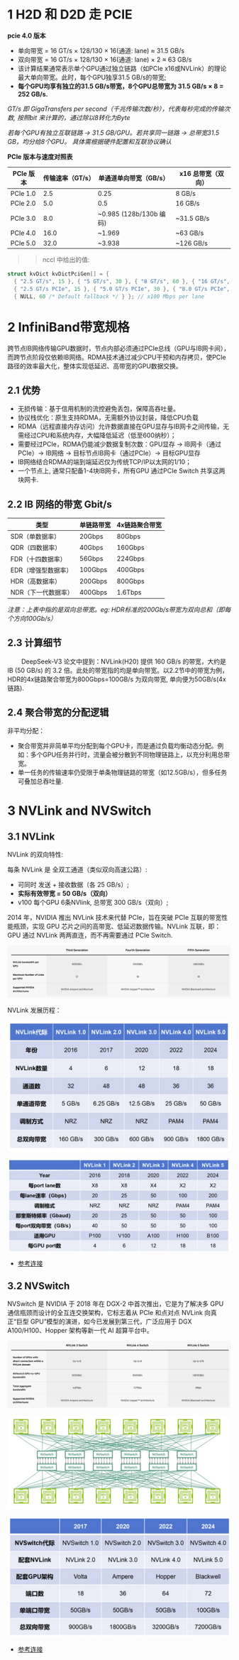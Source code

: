 # 1 H2D 和 D2D 走 PCIE

**pcie 4.0 版本**

- 单向带宽 = 16 GT/s × 128/130 × 16(通道: lane) ≈ 31.5 GB/s
- 双向带宽 = 16 GT/s × 128/130 × 16(通道: lane) × 2 ≈ 63 GB/s
- 该计算结果通常表示单个GPU通过独立链路（如PCIe x16或NVLink）的理论最大单向带宽。此时，每个GPU独享31.5 GB/s的带宽;
- **每个GPU均享有独立的31.5 GB/s带宽，8个GPU总带宽为 31.5 GB/s × 8 = 252 GB/s.**

*GT/s 即 GigaTransfers per second（千兆传输次数/秒），代表每秒完成的传输次数, 按照bit 来计算的，通过除以8转化为Byte* <br>

*若每个GPU有独立互联链路 → 31.5 GB/GPU。若共享同一链路 → 总带宽31.5 GB，均分给8个GPU。 具体需根据硬件配置和互联协议确认* <br>

**PCIe 版本与速度对照表**

| PCIe 版本   | 传输速率（GT/s） | 单通道单向带宽（GB/s）                 | x16 总带宽（双向） |
|------------|------------------|---------------------------------------|--------------------|
| PCIe 1.0   | 2.5              | 0.25                                  | 8 GB/s             |
| PCIe 2.0   | 5.0              | 0.5                                   | 16 GB/s            |
| PCIe 3.0   | 8.0              | ~0.985 (128b/130b 编码)               | ~31.5 GB/s         |
| PCIe 4.0   | 16.0             | ~1.969                                | ~63 GB/s           |
| PCIe 5.0   | 32.0             | ~3.938                                | ~126 GB/s          |

>> nccl 中给出的值:
```c++
struct kvDict kvDictPciGen[] = {
  { "2.5 GT/s", 15 }, { "5 GT/s", 30 }, { "8 GT/s", 60 }, { "16 GT/s", 120 }, { "32 GT/s", 240 }, /* Kernel 5.6 and earlier */
  { "2.5 GT/s PCIe", 15 }, { "5.0 GT/s PCIe", 30 }, { "8.0 GT/s PCIe", 60 }, { "16.0 GT/s PCIe", 120 }, { "32.0 GT/s PCIe", 240 }, { "64.0 GT/s PCIe", 480 },
  { NULL, 60 /* Default fallback */ } }; // x100 Mbps per lane
```


# 2 InfiniBand带宽规格

跨节点IB网络传输GPU数据时，节点内部必须通过PCIe总线（GPU与IB网卡间），而跨节点阶段仅依赖IB网络。RDMA技术通过减少CPU干预和内存拷贝，使PCIe路径的效率最大化，整体实现低延迟、高带宽的GPU数据交换。

## 2.1 优势
- 无损传输：基于信用机制的流控避免丢包，保障高吞吐量。
- 协议栈优化：原生支持RDMA，无需额外协议封装，降低CPU负载
- RDMA（远程直接内存访问）允许数据直接在GPU显存与IB网卡之间传输，无需经过CPU和系统内存，大幅降低延迟（低至600纳秒）；
- 需要经过PCIe，RDMA仍能减少数据复制次数：GPU显存 → IB网卡（通过PCIe）→ IB网络 → 目标节点IB网卡（通过PCIe）→ 目标GPU显存
- IB网络结合RDMA的端到端延迟仅为传统TCP/IP以太网的1/10；
- 一个节点上, 通常只配备1-4块IB网卡，所有GPU 通过PCIe Switch 共享这两块网卡.

## 2.2 IB 网络的带宽 Gbit/s
| 类型       | 单链路带宽   | 4x链路聚合带宽 |
|------------|--------------|----------------|
| SDR（单数据率） | 20Gbps       | 80Gbps         |
| QDR（四数据率） | 40Gbps       | 160Gbps        |
| FDR（十四数据率） | 56Gbps       | 224Gbps        |
| EDR（增强型数据率） | 100Gbps      | 400Gbps        |
| HDR（高数据率） | 200Gbps      | 800Gbps        |
| NDR（下一代数据率） | 400Gbps      | 1.6Tbps        |

*注意：上表中指的是双向总带宽。eg: HDR标准的200Gb/s带宽为双向总和（即每个方向100Gb/s）*

## 2.3 计算细节

&nbsp;&nbsp;&nbsp;&nbsp;&nbsp;&nbsp;&nbsp;&nbsp;DeepSeek-V3 论文中提到：NVLink(H20) 提供 160 GB/s 的带宽，大约是 IB (50 GB/s) 的 3.2 倍。此处的带宽指的均是单向带宽。以2.2节中的带宽为例，HDR的4x链路聚合带宽为800Gbps=100GB/s 为双向带宽, 单向便为50GB/s(4x链路). <br>

## 2.4 聚合带宽的分配逻辑
非平均分配：
- 聚合带宽并非简单平均分配到每个GPU卡，而是通过负载均衡动态分配。例如：多个GPU任务并行时，流量会被分散到不同物理链路上，以充分利用总带宽。<br>
- 单一任务的传输速率仍受限于单条物理链路的带宽（如12.5GB/s），但多任务可叠加总吞吐量. <br>

# 3 NVLink and NVSwitch

## 3.1 NVLink
NVLink 的双向特性: <br>

每条 NVLink 是 全双工通道（类似双向高速公路）: <br>
- 可同时 发送 + 接收数据（各 25 GB/s）;
- **实际有效带宽 = 50 GB/s（双向）**
- v100 每个GPU 6条NVlink, 总带宽 300 GB/s（双向）;

2014 年，NVIDIA 推出 NVLink 技术来代替 PCIe，旨在突破 PCIe 互联的带宽性能瓶颈，实现 GPU 芯片之间的高带宽、低延迟数据传输。NVLink 互联，即：GPU 通过 NVLink 两两直连，而不再需要通过 PCIe Switch.

![nvlink bandwidth](images/image-1.png)

NVLink 发展历程：

![alt text](image.png)

![alt text](image-1.png)

- [参考连接](https://cloud.tencent.com/developer/article/2517231)

## 3.2 NVSwitch
NVSwitch 是 NVIDIA 于 2018 年在 DGX-2 中首次推出，它是为了解决多 GPU 通信瓶颈而设计的全互连交换架构，它标志着从 PCIe 和点对点 NVLink 向真正“巨型 GPU”模型的演进，如今已发展到第三代，广泛应用于 DGX A100/H100、Hopper 架构等新一代 AI 超算平台中。

![nvswitch bandwidth](images/image-2.png)

![alt text](image-2.png)

![alt text](image-3.png)

- [参考连接](https://mp.weixin.qq.com/s?__biz=MzI1OTExNzkzNw==&mid=2650480852&idx=3&sn=9c1730bc2ba0262937e29a7096a0697d&chksm=f3811d2cccd9dfae64115574577a78a3875cdf8ef926a79ac1b03232dc910508cff4df37533b&scene=27)